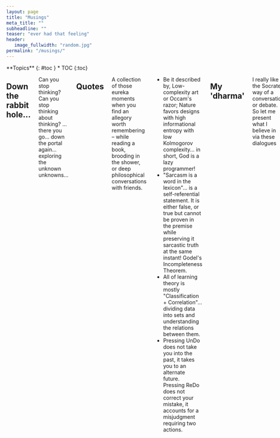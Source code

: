```yaml
---
layout: page
title: "Musings"
meta_title: ""
subheadline: ""
teaser: "ever had that feeling"
header:
   image_fullwidth: "random.jpg"
permalink: "/musings/"
---
```


<div class="row">
<div class="medium-8 medium-push-0 columns" markdown="1">
<div class="panel radius" markdown="1">
**Topics**
{: #toc }
*  TOC
{:toc}
</div>
</div><!-- /.medium-4.columns -->



<div class="medium-12 medium-pull-0 columns" markdown="1">

## Down the rabbit hole...
Can you stop thinking? Can you stop thinking about thinking? ... there you go... down the portal again... exploring the unknown unknowns...

## Quotes

A collection of those eureka moments when you find an allegory worth remembering – while reading a book, brooding in the shower, or deep philosophical conversations with friends.
* Be it described by, Low-complexity art or Occam's razor; Nature favors designs with high informational entropy with low Kolmogorov complexity... in short, God is a lazy programmer!
* "Sarcasm is a word in the lexicon"... is a self-referential statement. It is either false, or true but cannot be proven in the premise while preserving it sarcastic truth at the same instant! Godel's Incompleteness Theorem.
* All of learning theory is mostly "Classification + Correlation"... dividing data into sets and understanding the relations between them.
* Pressing UnDo does not take you into the past, it takes you to an alternate future. Pressing ReDo does not correct your mistake, it accounts for a misjudgment requiring two actions.

## My 'dharma'

I really like the Socrates way of a conversation or debate. So let me present what I believe in via these dialogues

### God and Mayonnaise

T: What are your views about god?

A: I don't think god is necessary. Yes, organised religion was necessary to guide people to morality. But in the current era of 
science; god is an added burden, a deviation from Occam's razor.

T: I would argue that god is Occam's razor. Believing in an omnipotent god resolves all problems. But, let's keep that aside for a 
while and assume that god is not necessary. But so is mayonnaise. But mayonnaise exists. There are so many things that you do not 
believe is necessary, or do not even know that it exist - but in reality, they do exist. How does that change the reality of its 
existance.

A: Yes, I do not know what mayonnaise brands americans use; that does not refute its existance. But, it is possible to totally live 
without mayonnaise. Removing mayonnaise from the equation of human civilization will not threaten the existence of the universe.

T: Some mayo based dishes would fail to exist then. But the non-existance of mayo to you does not mean it doesn't exist.

A: Yes. So mayo is known by more people, validating its existance. That is what give mayo its existance.

T: Atleast 1 person in the World believes that god exist. Does that mean there is god.

A: No. A mojority believing in something, or an individual believing in something does not make it real. The difference between 
mayo is it can be sensed, experimented and physically tangibly manipulated by other human beings in the same way.

T: So is it with god. Theists agree how they experience god.

A: But so are dreams. That brings us to the dream agruement. Both mayo and god generates electrical signals in the neurons. Both 
dream and reality does. Why is one more real and another is fiction. Dreams are real in my arguement. Dreams are fragments of real 
thought caused by neural impulsed. They are as real as thinking of the notion of a god. Both creates realisitic signals. But just 
as we agree on dreams being just thoughts and not occuring in the physical world, so are divine miracles.

T: How do you distinguish that the mayo taste is physical while the dream of mayo is not?

A: Sensor fusion? In dreams, the starting sensor data is missing. We dont remeber the exact sight, smell or taste; we directly 
experience the mayo. In the reality, the low level sensor data is also accessable. It's not always black or white - under the 
effect of alcohol sometimes feels like dreamy, because we start to lose reception of the sensor data.

T: So is the feelings like loneliness, boredom, fear, also fake

A: No they are not. They are supported by idle sensor organs, or physical activities, etc.

T: So is god. God is one level meta. Existance of abstract feelings like fear, awe, happiness gives rise to god.

A: I don't mind accepting god as a meta-emotion. But as long as it stays in the category of emotion. Its meta property does not 
allow it to travel to the real World. It can however influence our emotion, just like emotions affect our actions. E.g. holy wars.

T: Holy wars are organised religion. We are talking about a personal god.

A: Then, as long as we do not believe praying will have a tangible effect.

T: Praying does help us attain peace.

A: I am ok as long as it just affects our emotions; and the emotions indirectly affect our actions. Praying to God does not heal. 
It gives us the mental courage to cope with the pain.

T: Why is that not necessary according to you?

A: Because, I can invoke the same courage without believing in the existance of a god. I do not need to equate god as a 
meta-emotion. God CAN be a meta-emotion; a subset of meta-emotions just like sense altering drugs; but it is not the only way. I am 
ok people deriving strength by believing in God. But I am not ok if they say that the Voyager is still continuing in space due to 
god's grace.

T: Well, there has been multiple possibilities when the space craft could have failed. Say it surviving means True (T). Thus it's 
current state is TTTT....n times.... Now, that is a 1 in $2^n$ chance, which is rare. A single False would make it fail.

A: It brings us to the argument of noogenesis. Why are there no aliens; intelligent by design; creationism. Yes, having existence 
from spontaneous quantum fluctions is an extremenly rare event. But, it is not so rare when put in the perspective of the time 
scale of the universe. Rather it is the contrary; by Fermi's paradox.

T: So either way, i.e. either only it is us who is created. Why does that not make you feel special? In the infinite complexity of 
the universe, is imagining an intelligence God like entity capable of creating us so difficult.

A: Aliens creating us and placing us precisely on Earth, listening silently to our prayers and beings vastly more powerful and 
potent is far easy to imagine logically to me - like Daniken's arguments. But something predating or encompassing the Universe is 
not.

T: What? If you can have the entropy required for intelligence, the same entropy would have existed in the early universe. The 
entire universe is atleast as intelligence as all intelligence of Earth put together.

A: Well, that still leaves the possibility that all the intelligence of the early universe got concentrated on Earth. But there is 
a catch. Intelligence is emergent. Earth did not have intelligent lifeforms in its initial days.

T: Was it embedded somewhere in the chaos?

A: Unlikely. QM allows spontaneous existence of things. There were no uranium or NaCl (needed for neural signals in thought) in the 
early universe. Deterministic intelligent designs getting conserved over nuclear fission is unlikely.

T: So what is intelligence. Because animals dont believe in gods! Looks like god is the result of complex thought.

A: Agree. Meta-emotion. The notion to understand the physical world gives rise to calculus or gods. It is like the renormalization 
factor to things we cannot explain so that everything sums up.

T: But that again brings us to what is real. Calculus is real. God is not according to you. How do you make the distinction. Both 
calculus and god solves problems humanity faces. Both are agreed upon by multiple factions.

A: Calculus is not real. It is a tool to make our lives easy; an approximation that helps us to calculate impossible things. Just 
like god.

T: Why shouldnt both be allowed to exist?

A: No problem in god existing. I am just suggesting an alternate method of solving the problem. In which one doesn't believe in a 
deus ex.

T: So does god exist?

A: I submit, the problem of god existing is not provable; just like the existance of infinity. No one has seen or experience infinity. It is not necessary, at the same time; knowing its capability and limitation is. Since it is not provable, discussing its real existance is beyond my scope.

## Fascinating Fiction
* Swastika - The Gateway To Time Travel
* Om - The Principal Syllable
* Area 51 - The Mystery Military Base
* Mathemagical Blackholes and Phi - The Elegance
* Biorhythm - How It Works
* God's Arrival - Kingdom of Heaven
* Aliens and Gods - Story of Niburu
* Magnetic Anti-gravity - Levitation
* Yang-Yin - Balance In Nature
* Ankh, Djed, Was - Egyptian Symbolism
* Panchbhutas - The Five Elements
* 11:11 Phenomenon - Guardian Angels
* Carbon - The Compounds of Life
* The 3 Secrets - Wonders of the World
* Predicting the future - Nostradamus to Paul The Octopus
* Mind waves - An unexplored force
* Deja Vu - Souls and Time revisited
* Puspakh Ratha and UFOs - A flying timeline 
* Fractals - From Here To Infinity
* Bionics and Hormones - Immortality In Our Grasp
* Augmented Reality - Alice In Wonderland
* The Tsangpo Gorge - The Hidden Cavern
* Göbekli Tepe - The History Of Man
* Mount Meru and Senai - Knocking On Heaven's Door
* Ark of Covenant - King Solomon's Mines
* Rama Setu - Mythology And History Mingles
* The Knights Templar - Preserving Bloodline
* Nicholas Roerich -  The Chintamani Stone's Power
* Dwarka - The Lost City
* Lucid Dreaming - Controlling The Demon
* DNA Memory - The Next Big Leap
* Space Elevators - Rail-guns For Low-cost Satellite Launch
* Aerogel and Carbon Nanotubes - Replacing Steel And Plastic

... so this is the place where I collect my ideas for future blog posts
